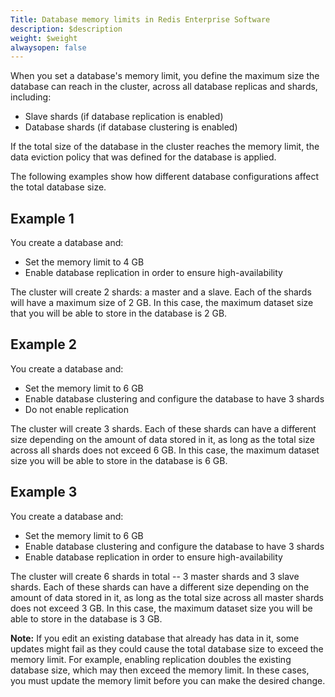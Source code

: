 ```yaml
---
Title: Database memory limits in Redis Enterprise Software
description: $description
weight: $weight
alwaysopen: false
---
```

When you set a database's memory limit, you define the maximum size the
database can reach in the cluster, across all database replicas and
shards, including:

-   Slave shards (if database replication is enabled)
-   Database shards (if database clustering is enabled)

If the total size of the database in the cluster reaches the memory
limit, the data eviction policy that was defined for the database is
applied.

The following examples show how different database configurations affect
the total database size.

Example 1
---------

You create a database and:

-   Set the memory limit to 4 GB
-   Enable database replication in order to ensure high-availability

The cluster will create 2 shards: a master and a slave. Each of the
shards will have a maximum size of 2 GB. In this case, the maximum
dataset size that you will be able to store in the database is 2 GB.

Example 2
---------

You create a database and:

-   Set the memory limit to 6 GB
-   Enable database clustering and configure the database to have 3
    shards
-   Do not enable replication

The cluster will create 3 shards. Each of these shards can have a
different size depending on the amount of data stored in it, as long as
the total size across all shards does not exceed 6 GB. In this case, the
maximum dataset size you will be able to store in the database is 6 GB.

Example 3
---------

You create a database and:

-   Set the memory limit to 6 GB
-   Enable database clustering and configure the database to have 3
    shards
-   Enable database replication in order to ensure high-availability

The cluster will create 6 shards in total -- 3 master shards and 3 slave
shards. Each of these shards can have a different size depending on the
amount of data stored in it, as long as the total size across all master
shards does not exceed 3 GB. In this case, the maximum dataset size you
will be able to store in the database is 3 GB.

**Note:** If you edit an existing database that already has data in it,
some updates might fail as they could cause the total database size to
exceed the memory limit. For example, enabling replication doubles the
existing database size, which may then exceed the memory limit. In these
cases, you must update the memory limit before you can make the desired
change.
